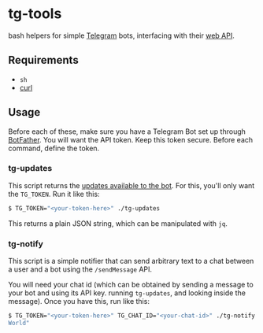 # tg-tools

bash helpers for simple [Telegram](https://telegram.org) bots, interfacing with
their [web API](https://core.telegram.org/bots).

## Requirements

* `sh`
* [curl](https://curl.se/docs/manpage.html)

## Usage

Before each of these, make sure you have a Telegram Bot set up through
[BotFather](https://t.me/BotFather). You will want the API token. Keep this
token secure. Before each command, define the token.

### tg-updates

This script returns the [updates available to the
bot](https://core.telegram.org/bots/api#getting-updates). For this, you'll only
want the `TG_TOKEN`. Run it like this:

```bash
$ TG_TOKEN="<your-token-here>" ./tg-updates
```

This returns a plain JSON string, which can be manipulated with `jq`.

### tg-notify

This script is a simple notifier that can send arbitrary text to a chat between
a user and a bot using the `/sendMessage` API.

You will need your chat id (which can be obtained by sending a message
to your bot and using its API key. running `tg-updates`, and looking inside the
message). Once you have this, run like this:

```bash
$ TG_TOKEN="<your-token-here>" TG_CHAT_ID="<your-chat-id>" ./tg-notify "Hello
World"
```
